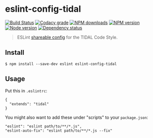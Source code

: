 # eslint-config-tidal 

[![Build Status](https://travis-ci.org/tidal-engineering/eslint-config-tidal.svg?branch=master)](https://travis-ci.org/tidal-engineering/eslint-config-tidal)
[![Codacy grade](https://img.shields.io/codacy/grade/e20818172062471ebc0c1b69e5ea0887.svg "Codacy grade")](https://www.codacy.com/app/karlsson/eslint-config-tidal)
[![NPM downloads](https://img.shields.io/npm/dm/eslint-config-tidal.svg "NPM downloads")](https://www.npmjs.com/package/eslint-config-tidal)
[![NPM version](https://img.shields.io/npm/v/eslint-config-tidal.svg "NPM version")](https://www.npmjs.com/package/eslint-config-tidal)
[![Node version](https://img.shields.io/node/v/eslint-config-tidal.svg "Node version")](https://www.npmjs.com/package/eslint-config-tidal)
[![Dependency status](https://img.shields.io/david/tidal-engineering/eslint-config-tidal.svg "Dependency status")](https://david-dm.org/tidal-engineering/eslint-config-tidal)

> ESLint [shareable config](http://eslint.org/docs/developer-guide/shareable-configs.html) for the TIDAL Code Style.

## Install

```
$ npm install --save-dev eslint eslint-config-tidal
```
## Usage

Put this in `.eslintrc`:

```
{
  "extends": "tidal"
}
```

You might also want to add these under "scripts" to your `package.json`:

```
"eslint": "eslint path/to/**/*.js",
"eslint-auto-fix": "eslint path/to/**/*.js --fix"
```
